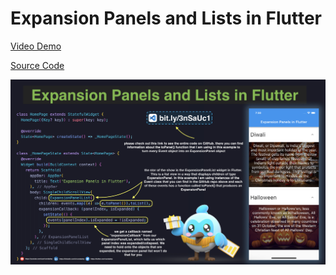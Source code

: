 # Expansion Panels and Lists in Flutter

[Video Demo](https://youtu.be/7yJm1tqCQRg)

[Source Code](expansion-panels-and-lists-in-flutter.dart)

![](expansion-panels-and-lists-in-flutter.jpg)
